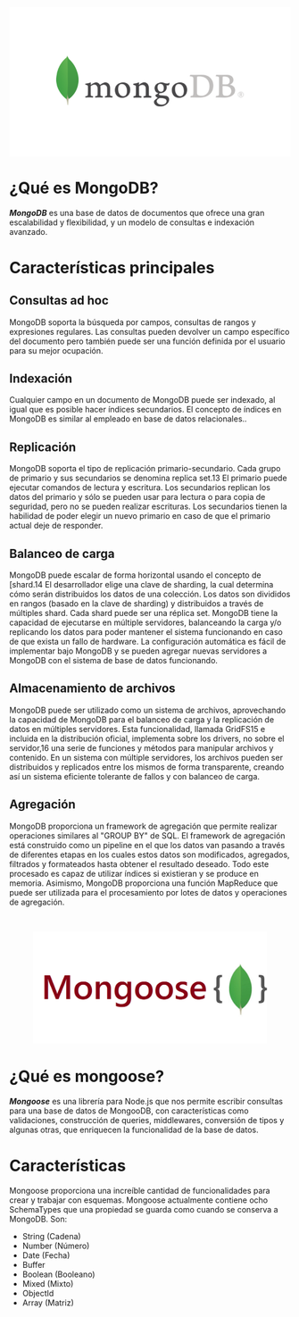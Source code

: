 <p align="center" style="background: white;">
    <img src="./assets/mongodb.png" />
</p>

# ¿Qué es MongoDB?

***MongoDB*** es una base de datos de documentos que ofrece una gran escalabilidad y flexibilidad, y un modelo de consultas e indexación avanzado.


# Características principales

## Consultas ad hoc

MongoDB soporta la búsqueda por campos, consultas de rangos y expresiones regulares. Las consultas pueden devolver un campo específico del documento pero también puede ser una función definida por el usuario para su mejor ocupación.

## Indexación

Cualquier campo en un documento de MongoDB puede ser indexado, al igual que es posible hacer índices secundarios. El concepto de índices en MongoDB es similar al empleado en base de datos relacionales..

## Replicación

MongoDB soporta el tipo de replicación primario-secundario. Cada grupo de primario y sus secundarios se denomina replica set.13​ El primario puede ejecutar comandos de lectura y escritura. Los secundarios replican los datos del primario y sólo se pueden usar para lectura o para copia de seguridad, pero no se pueden realizar escrituras. Los secundarios tienen la habilidad de poder elegir un nuevo primario en caso de que el primario actual deje de responder.

## Balanceo de carga

MongoDB puede escalar de forma horizontal usando el concepto de [shard.14​ El desarrollador elige una clave de sharding, la cual determina cómo serán distribuidos los datos de una colección. Los datos son divididos en rangos (basado en la clave de sharding) y distribuidos a través de múltiples shard. Cada shard puede ser una réplica set. MongoDB tiene la capacidad de ejecutarse en múltiple servidores, balanceando la carga y/o replicando los datos para poder mantener el sistema funcionando en caso de que exista un fallo de hardware. La configuración automática es fácil de implementar bajo MongoDB y se pueden agregar nuevas servidores a MongoDB con el sistema de base de datos funcionando.

## Almacenamiento de archivos

MongoDB puede ser utilizado como un sistema de archivos, aprovechando la capacidad de MongoDB para el balanceo de carga y la replicación de datos en múltiples servidores. Esta funcionalidad, llamada GridFS15​ e incluida en la distribución oficial, implementa sobre los drivers, no sobre el servidor,16​ una serie de funciones y métodos para manipular archivos y contenido. En un sistema con múltiple servidores, los archivos pueden ser distribuidos y replicados entre los mismos de forma transparente, creando así un sistema eficiente tolerante de fallos y con balanceo de carga.

## Agregación

MongoDB proporciona un framework de agregación que permite realizar operaciones similares al "GROUP BY" de SQL. El framework de agregación está construido como un pipeline en el que los datos van pasando a través de diferentes etapas en los cuales estos datos son modificados, agregados, filtrados y formateados hasta obtener el resultado deseado. Todo este procesado es capaz de utilizar índices si existieran y se produce en memoria. Asimismo, MongoDB proporciona una función MapReduce que puede ser utilizada para el procesamiento por lotes de datos y operaciones de agregación.

<p>&nbsp;</p>

<p align="center">
  <img height="200" src="assets/mongoose.png" />
</p>

# ¿Qué es mongoose?

***Mongoose*** es una librería para Node.js que nos permite escribir consultas para una base de datos de MongooDB, con características como validaciones, construcción de queries, middlewares, conversión de tipos y algunas otras, que enriquecen la funcionalidad de la base de datos.

# Características

Mongoose proporciona una increíble cantidad de funcionalidades para crear y trabajar con esquemas. Mongoose actualmente contiene ocho SchemaTypes que una propiedad se guarda como cuando se conserva a MongoDB. Son:

- String (Cadena)
- Number (Número)
- Date (Fecha)
- Buffer
- Boolean (Booleano)
- Mixed (Mixto)
- ObjectId
- Array (Matriz)